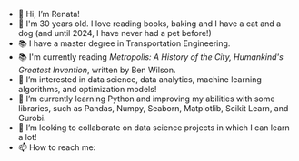 - 👋 Hi, I’m Renata!
- 🙆 I'm 30 years old. I love reading books, baking and I have a cat and a dog (and until 2024, I have never had a pet before!)
- 📚 I have a master degree in Transportation Engineering.
- 📚 I'm currently reading *Metropolis: A History of the City, Humankind's Greatest Invention*, written by Ben Wilson.
- 👀 I’m interested in data science, data analytics, machine learning algorithms, and optimization models!
- 🌱 I’m currently learning Python and improving my abilities with some libraries, such as Pandas, Numpy, Seaborn, Matplotlib, Scikit Learn, and Gurobi.
- 💞️ I’m looking to collaborate on data science projects in which I can learn a lot!
- 📫 How to reach me: 

<!---
r-akemii/r-akemii is a ✨ special ✨ repository because its `README.md` (this file) appears on your GitHub profile.
You can click the Preview link to take a look at your changes.
--->
